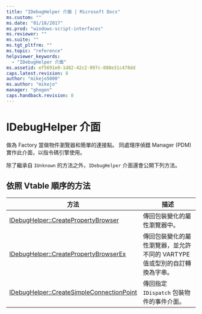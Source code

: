 ```yaml
---
title: "IDebugHelper 介面 | Microsoft Docs"
ms.custom: ""
ms.date: "01/18/2017"
ms.prod: "windows-script-interfaces"
ms.reviewer: ""
ms.suite: ""
ms.tgt_pltfrm: ""
ms.topic: "reference"
helpviewer_keywords: 
  - "IDebugHelper 介面"
ms.assetid: ef5691e0-1d82-42c2-997c-888e31c478dd
caps.latest.revision: 8
author: "mikejo5000"
ms.author: "mikejo"
manager: "ghogen"
caps.handback.revision: 8
---
```

# IDebugHelper 介面
做為 Factory 當做物件瀏覽器和簡單的連接點。  同處理序偵錯 Manager \(PDM\) 實作此介面，以指令碼引擎使用。  
  
 除了繼承自 `IUnknown` 的方法之外，`IDebugHelper` 介面還會公開下列方法。  
  
## 依照 Vtable 順序的方法  
  
|方法|描述|  
|--------|--------|  
|[IDebugHelper::CreatePropertyBrowser](../../winscript/reference/idebughelper-createpropertybrowser.md)|傳回包裝變化的屬性瀏覽器中。|  
|[IDebugHelper::CreatePropertyBrowserEx](../../winscript/reference/idebughelper-createpropertybrowserex.md)|傳回包裝變化的屬性瀏覽器，並允許不同的 VARTYPE 值或型別的自訂轉換為字串。|  
|[IDebugHelper::CreateSimpleConnectionPoint](../../winscript/reference/idebughelper-createsimpleconnectionpoint.md)|傳回指定 `IDispatch` 包裝物件的事件介面。|